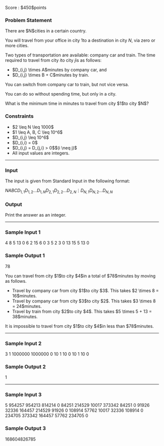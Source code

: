
<div>

<span>

<span>

<p>
Score : $450$points
</p>

<div>

<section>

### **Problem Statement**

<p>
There are $N$cities in a certain country.

You will travel from your office in city $1$to a destination in city $N$, via zero or more cities.

Two types of transportation are available: company car and train. The time required to travel from city $i$to city $j$is as follows:
</p>

<ul>

<li>
$D_{i,j} \times A$minutes by company car, and
</li>

<li>
$D_{i,j} \times B + C$minutes by train.
</li>

</ul>

<p>
You can switch from company car to train, but not vice versa.

You can do so without spending time, but only in a city.
</p>

<p>
What is the minimum time in minutes to travel from city $1$to city $N$?
</p>

</section>

</div>

<div>

<section>

### **Constraints**

<ul>

<li>
$2 \leq N \leq 1000$
</li>

<li>
$1 \leq A, B, C \leq 10^6$
</li>

<li>
$D_{i,j} \leq 10^6$
</li>

<li>
$D_{i,i} = 0$
</li>

<li>
$D_{i,j} = D_{j,i} > 0$$(i \neq j)$
</li>

<li>
All input values are integers.
</li>

</ul>

</section>

</div>

---

<div>

<div>

<section>

### **Input**

<p>
The input is given from Standard Input in the following format:
</p>

<div>

$N$$A$$B$$C$$D_{1,1}$$D_{1,2}$$\ldots$$D_{1,N}$$D_{2,1}$$D_{2,2}$$\ldots$$D_{2,N}$$\vdots$$D_{N,1}$$D_{N,2}$$\ldots$$D_{N,N}$
</div>

</section>

</div>

<div>

<section>

### **Output**

<p>
Print the answer as an integer.
</p>

</section>

</div>

</div>

---

<div>

<section>

### **Sample Input 1**

<div>

4 8 5 13
0 6 2 15
6 0 3 5
2 3 0 13
15 5 13 0

</div>

</section>

</div>

<div>

<section>

### **Sample Output 1**

<div>

78

</div>

<p>
You can travel from city $1$to city $4$in a total of $78$minutes by moving as follows.
</p>

<ul>

<li>
Travel by company car from city $1$to city $3$. This takes $2 \times 8 = 16$minutes.
</li>

<li>
Travel by company car from city $3$to city $2$. This takes $3 \times 8 = 24$minutes.
</li>

<li>
Travel by train from city $2$to city $4$. This takes $5 \times 5 + 13 = 38$minutes.
</li>

</ul>

<p>
It is impossible to travel from city $1$to city $4$in less than $78$minutes.
</p>

</section>

</div>

---

<div>

<section>

### **Sample Input 2**

<div>

3 1 1000000 1000000
0 10 1
10 0 10
1 10 0

</div>

</section>

</div>

<div>

<section>

### **Sample Output 2**

<div>

1

</div>

</section>

</div>

---

<div>

<section>

### **Sample Input 3**

<div>

5 954257 954213 814214
0 84251 214529 10017 373342
84251 0 91926 32336 164457
214529 91926 0 108914 57762
10017 32336 108914 0 234705
373342 164457 57762 234705 0

</div>

</section>

</div>

<div>

<section>

### **Sample Output 3**

<div>

168604826785

</div>

</section>

</div>

</span>

</span>

</div>
